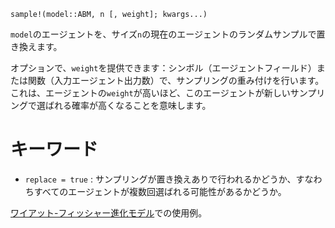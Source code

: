 ```
sample!(model::ABM, n [, weight]; kwargs...)
```

`model`のエージェントを、サイズ`n`の現在のエージェントのランダムサンプルで置き換えます。

オプションで、`weight`を提供できます：シンボル（エージェントフィールド）または関数（入力エージェント出力数）で、サンプリングの重み付けを行います。これは、エージェントの`weight`が高いほど、このエージェントが新しいサンプリングで選ばれる確率が高くなることを意味します。

# キーワード

  * `replace = true` : サンプリングが置き換えありで行われるかどうか、すなわちすべてのエージェントが複数回選ばれる可能性があるかどうか。

[ワイアット-フィッシャー進化モデル](https://juliadynamics.github.io/AgentsExampleZoo.jl/dev/examples/wright-fisher/)での使用例。
